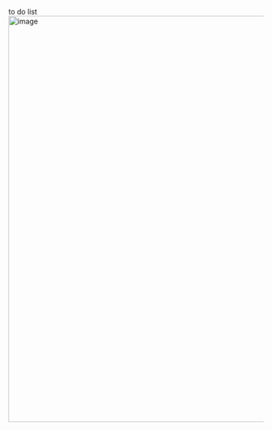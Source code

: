 to do list
<img width="1722" height="804" alt="image" src="https://github.com/user-attachments/assets/bc7fdd0b-8c54-4084-b510-4a28a7d0b6eb" />
